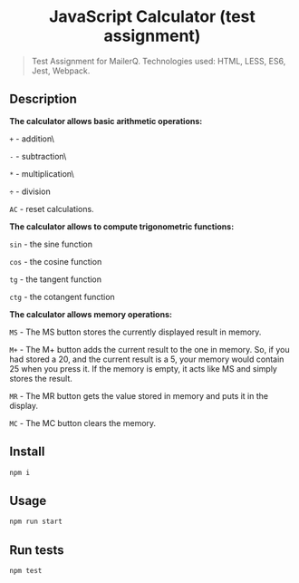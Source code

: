 <h1 align="center">JavaScript Calculator (test assignment)</h1>
<p>
</p>

> Test Assignment for MailerQ. Technologies used: HTML, LESS, ES6, Jest, Webpack.

## Description

**The calculator allows basic arithmetic operations:**

 `+` - addition\
 
 `-` - subtraction\
 
 `*` - multiplication\
 
 `÷` - division
 
 `AC` - reset calculations.
 
**The calculator allows to compute trigonometric functions:**
 
 `sin` - the sine function
 
 `cos` - the cosine function
 
 `tg` - the tangent function
 
 `ctg` - the cotangent function
 
**The calculator allows memory operations:**

 `MS` - The MS button stores the currently displayed result in memory.

 `M+` - The M+ button adds the current result to the one in memory. So, if you had stored a 20, and the current result is a 5, your memory would contain 25 when you press it. If the memory is empty, it acts like MS and simply stores the result.

 `MR` - The MR button gets the value stored in memory and puts it in the display.

 `MC` - The MC button clears the memory.

## Install

```sh
npm i
```

## Usage

```sh
npm run start
```

## Run tests

```sh
npm test
```
